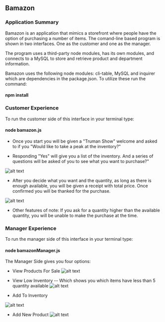 ## Bamazon

### Application Summary

Bamazon is an application that mimics a storefront where people have the option of purchasing a number of items. The comand-line based program is shown in two interfaces. One as the customer and one as the manager.

The program uses a third-party node modules, has its own modules, and connects to a MySQL to store and retrieve product and department information.

Bamazon uses the following node modules: cli-table, MySQL and inquirer which are dependencies in the package.json. To utilize these run the command:

#### npm install


### Customer Experience

To run the customer side of this interface in your terminal type:

#### node bamazon.js

+ Once you start you will be given a "Truman Show" welcome and asked to if you "Would like to take a peak at the inventory?"

+ Responding "Yes" will give you a list of the inventory. And a series of questions will be asked of you to see what you want to purchase?"
 
![alt text](https://github.com/holytoledo36/bamazon/blob/master/images/currentinventory2.png)


+ After you decide what you want and the quantity, as long as there is enough available, you will be given a receipt with total price. Once confirmed you will be thanked for the purchase.

![alt text](https://github.com/holytoledo36/bamazon/blob/master/images/ordercompleted.png)

+ Other features of note: If you ask for a quantity higher than the available quantity, you will be unable to make the purchase at the time.

### Manager Experience

To run the manager side of this interface in your terminal type:

#### node bamazonManager.js

The Manager Side gives you four options:
 + View Products For Sale
 ![alt text](https://github.com/holytoledo36/bamazon/blob/master/images/manager-productsforsale2.png)
 + View Low Inventory -- Which shows you which items have less than 5 quantity available
 ![alt text](https://github.com/holytoledo36/bamazon/blob/master/images/manager-lowinventory.png)

 + Add To Inventory
 
 ![alt text](https://github.com/holytoledo36/bamazon/blob/master/images/manager-addtoinventory.png)

 + Add New Product
  ![alt text](https://github.com/holytoledo36/bamazon/blob/master/images/manager-addnewproduct.png)




